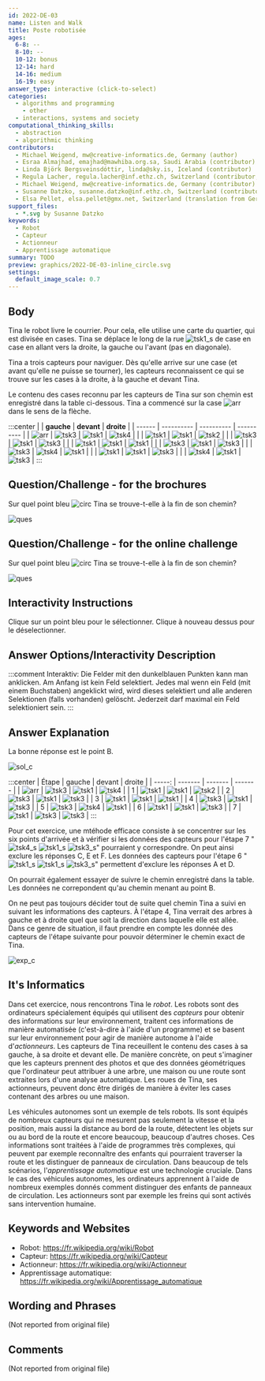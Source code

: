 ```yaml
---
id: 2022-DE-03
name: Listen and Walk
title: Poste robotisée
ages:
  6-8: --
  8-10: --
  10-12: bonus
  12-14: hard
  14-16: medium
  16-19: easy
answer_type: interactive (click-to-select)
categories:
  - algorithms and programming
    - other
  - interactions, systems and society
computational_thinking_skills:
  - abstraction
  - algorithmic thinking
contributors:
  - Michael Weigend, mw@creative-informatics.de, Germany (author)
  - Esraa Almajhad, emajhad@mawhiba.org.sa, Saudi Arabia (contributor)
  - Linda Björk Bergsveinsdóttir, linda@sky.is, Iceland (contributor)
  - Regula Lacher, regula.lacher@inf.ethz.ch, Switzerland (contributor, translation from English into German)
  - Michael Weigend, mw@creative-informatics.de, Germany (contributor)
  - Susanne Datzko, susanne.datzko@inf.ethz.ch, Switzerland (contributor, graphics)
  - Elsa Pellet, elsa.pellet@gmx.net, Switzerland (translation from German into French)
support_files:
  - *.svg by Susanne Datzko
keywords:
  - Robot
  - Capteur
  - Actionneur
  - Apprentissage automatique
summary: TODO
preview: graphics/2022-DE-03-inline_circle.svg
settings:
  default_image_scale: 0.7
---
```


[exp_c]: graphics/2022-DE-03-explanation_compatible.svg
[exp]: graphics/2022-DE-03-explanation.svg
[arr]: graphics/2022-DE-03-inline_arrow.svg
[circ]: graphics/2022-DE-03-inline_circle.svg
[ques]: graphics/2022-DE-03-question.svg
[sol_c]: graphics/2022-DE-03-solution_compatible.svg
[sol]: graphics/2022-DE-03-solution.svg
[tsk1]: graphics/2022-DE-03-taskbody01.svg "Rue"
[tsk2]: graphics/2022-DE-03-taskbody02.svg "Pré"
[tsk3]: graphics/2022-DE-03-taskbody03.svg "Arbre"
[tsk4]: graphics/2022-DE-03-taskbody04.svg "Maison"
[tsk1_s]: graphics/2022-DE-03-taskbody01.svg "Rue (19px)"
[tsk3_s]: graphics/2022-DE-03-taskbody03.svg "Arbre (15px)"
[tsk4_s]: graphics/2022-DE-03-taskbody04.svg "Maison (15px)"


## Body

Tina le robot livre le courrier. Pour cela, elle utilise une carte du quartier, qui est divisée en cases. Tina se déplace le long de la rue ![tsk1_s] de case en case en allant vers la droite, la gauche ou l'avant (pas en diagonale).

Tina a trois capteurs pour naviguer. Dès qu'elle arrive sur une case (et avant qu'elle ne puisse se tourner), les capteurs reconnaissent ce qui se trouve sur les cases à la droite, à la gauche et devant Tina.

Le contenu des cases reconnu par les capteurs de Tina sur son chemin est enregistré dans la table ci-dessous. Tina a commencé sur la case ![arr] dans le sens de la flèche.

:::center
|        | **gauche** | **devant** | **droite** |
| ------ | ---------- | ---------- | ---------- |
| ![arr] | ![tsk3]    | ![tsk1]    | ![tsk4]    |
|        | ![tsk1]    | ![tsk1]    | ![tsk2]    |
|        | ![tsk3]    | ![tsk1]    | ![tsk3]    |
|        | ![tsk1]    | ![tsk1]    | ![tsk1]    |
|        | ![tsk3]    | ![tsk1]    | ![tsk3]    |
|        | ![tsk3]    | ![tsk4]    | ![tsk1]    |
|        | ![tsk1]    | ![tsk1]    | ![tsk3]    |
|        | ![tsk4]    | ![tsk1]    | ![tsk3]    |
:::


## Question/Challenge - for the brochures

Sur quel point bleu ![circ] Tina se trouve-t-elle à la fin de son chemin?

![ques]


## Question/Challenge - for the online challenge

Sur quel point bleu ![circ] Tina se trouve-t-elle à la fin de son chemin?

![ques]


## Interactivity Instructions

Clique sur un point bleu pour le sélectionner. Clique à nouveau dessus pour le déselectionner.

## Answer Options/Interactivity Description

<!-- empty -->

:::comment
Interaktiv: Die Felder mit den dunkelblauen Punkten kann man anklicken. Am Anfang ist kein Feld selektiert. Jedes mal wenn ein Feld (mit einem Buchstaben) angeklickt wird, wird dieses selektiert und alle anderen Selektionen (falls vorhanden) gelöscht. Jederzeit darf maximal ein Feld selektioniert sein.
:::


## Answer Explanation

La bonne réponse est le point B.

![sol_c]

:::center
|  Étape | gauche  | devant  | droite  |
| -----: | ------- | ------- | ------- |
| ![arr] | ![tsk3] | ![tsk1] | ![tsk4] |
|      1 | ![tsk1] | ![tsk1] | ![tsk2] |
|      2 | ![tsk3] | ![tsk1] | ![tsk3] |
|      3 | ![tsk1] | ![tsk1] | ![tsk1] |
|      4 | ![tsk3] | ![tsk1] | ![tsk3] |
|      5 | ![tsk3] | ![tsk4] | ![tsk1] |
|      6 | ![tsk1] | ![tsk1] | ![tsk3] |
|      7 | ![tsk1] | ![tsk3] | ![tsk3] |
:::

Pour cet exercice, une mtéhode efficace consiste à se concentrer sur les six points d'arrivée et à vérifier si les données des capteurs pour l'étape 7 "![tsk4_s] ![tsk1_s] ![tsk3_s]" pourraient y correspondre. On peut ainsi exclure les réponses C, E et F. Les données des capteurs pour l'étape 6 "![tsk1_s] ![tsk1_s] ![tsk3_s]" permettent d'exclure les réponses A et D.

On pourrait également essayer de suivre le chemin enregistré dans la table. Les données ne correpondent qu'au chemin menant au point B.

On ne peut pas toujours décider tout de suite quel chemin Tina a suivi en suivant les informations des capteurs. À l'étape 4, Tina verrait des arbres à gauche et à droite quel que soit la direction dans laquelle elle est allée. Dans ce genre de situation, il faut prendre en compte les donnée des capteurs de l'étape suivante pour pouvoir déterminer le chemin exact de Tina.

![exp_c]


## It's Informatics

Dans cet exercice, nous rencontrons Tina le _robot_. Les robots sont des ordinateurs spécialement équipés qui utilisent des _capteurs_ pour obtenir des informations sur leur environnement, traitent ces informations de manière automatisée (c'est-à-dire à l'aide d'un programme) et se basent sur leur environnement pour agir de manière autonome à l'aide d'_actionneurs_.
Les capteurs de Tina receuillent le contenu des cases à sa gauche, à sa droite et devant elle. De manière concrète, on peut s'imaginer que les capteurs prennent des photos et que des données géométriques que l'ordinateur peut attribuer à une arbre, une maison ou une route sont extraites lors d'une analyse automatique.  Les roues de Tina, ses actionneurs, peuvent donc être dirigés de manière à éviter les cases contenant des arbres ou une maison. 

Les véhicules autonomes sont un exemple de tels robots. Ils sont équipés de nombreux capteurs qui ne mesurent pas seulement la vitesse et la position, mais aussi la distance au bord de la route, détectent les objets sur ou au bord de la route et encore beaucoup, beaucoup d'autres choses. Ces informations sont traitées à l'aide de programmes très complexes, qui peuvent par exemple reconnaître des enfants qui pourraient traverser la route et les distinguer de panneaux de circulation. Dans beaucoup de tels scénarios, l'_apprentissage automatique_ est une technologie cruciale. Dans le cas des véhicules autonomes, les ordinateurs apprennent à l'aide de nombreux exemples donnés comment distinguer des enfants de panneaux de circulation. Les actionneurs sont par exemple les freins qui sont activés sans intervention humaine.


## Keywords and Websites

 - Robot: https://fr.wikipedia.org/wiki/Robot
 - Capteur: https://fr.wikipedia.org/wiki/Capteur
 - Actionneur: https://fr.wikipedia.org/wiki/Actionneur
 - Apprentissage automatique: https://fr.wikipedia.org/wiki/Apprentissage_automatique


## Wording and Phrases

(Not reported from original file)


## Comments

(Not reported from original file)
